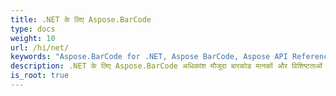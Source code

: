 ```yaml
---
title: .NET के लिए Aspose.BarCode
type: docs
weight: 10
url: /hi/net/
keywords: "Aspose.BarCode for .NET, Aspose BarCode, Aspose API Reference."
description: .NET के लिए Aspose.BarCode अधिकांश मौजूदा बारकोड मानकों और विशिष्टताओं के साथ संगतता को सक्षम बनाता है।
is_root: true
---
```

